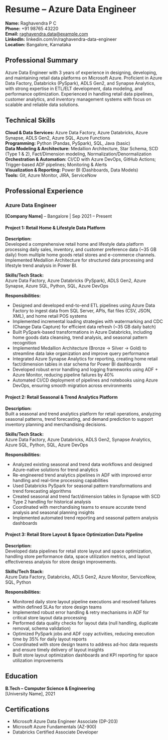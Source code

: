 # Resume – Azure Data Engineer

**Name:** Raghavendra P C  
**Phone:** +91 98765 43220  
**Email:** raghavendra.data@example.com  
**LinkedIn:** linkedin.com/in/raghavendra-data-engineer  
**Location:** Bangalore, Karnataka  

## Professional Summary

Azure Data Engineer with 3 years of experience in designing, developing, and maintaining retail data platforms on Microsoft Azure. Proficient in Azure Data Factory, Databricks (PySpark), ADLS Gen2, and Synapse Analytics, with strong expertise in ETL/ELT development, data modeling, and performance optimization. Experienced in handling retail data pipelines, customer analytics, and inventory management systems with focus on scalable and reliable data solutions.

## Technical Skills

**Cloud & Data Services:** Azure Data Factory, Azure Databricks, Azure Synapse, ADLS Gen2, Azure SQL, Azure Functions  
**Programming:** Python (Pandas, PySpark), SQL, Java (basic)  
**Data Modeling & Architecture:** Medallion Architecture, Star Schema, SCD (Type 1 & 2), Fact/Dimension modeling, Normalization/Denormalization  
**Orchestration & Automation:** CI/CD with Azure DevOps, GitHub Actions; Trigger-based ADF pipelines; Monitoring & Alerts  
**Visualization & Reporting:** Power BI (Dashboards, Data Models)  
**Tools:** Git, Azure Monitor, JIRA, ServiceNow  

## Professional Experience

### Azure Data Engineer
**[Company Name]** – Bangalore | Sep 2021 – Present  

#### Project 1: Retail Home & Lifestyle Data Platform

**Description:**  
Developed a comprehensive retail home and lifestyle data platform processing daily sales, inventory, and customer preference data (~35 GB daily) from multiple home goods retail stores and e-commerce channels. Implemented Medallion Architecture for structured data processing and lifestyle trend analysis in Power BI.

**Skills/Tech Stack:**  
Azure Data Factory, Azure Databricks (PySpark), ADLS Gen2, Azure Synapse, Azure SQL, Python, SQL, Azure DevOps

**Responsibilities:**
- Designed and developed end-to-end ETL pipelines using Azure Data Factory to ingest data from SQL Server, APIs, flat files (CSV, JSON, XML), and home retail POS systems
- Implemented incremental loading strategies with watermarking and CDC (Change Data Capture) for efficient data refresh (~35 GB daily batch)
- Built PySpark-based transformations in Azure Databricks, including home goods data cleansing, trend analysis, and seasonal pattern recognition
- Implemented Medallion Architecture (Bronze → Silver → Gold) to streamline data lake organization and improve query performance
- Integrated Azure Synapse Analytics for reporting, creating home retail fact/dimension tables in star schema for Power BI dashboards
- Developed robust error handling and logging frameworks using ADF + Azure Monitor, reducing pipeline failures by 40%
- Automated CI/CD deployment of pipelines and notebooks using Azure DevOps, ensuring smooth migration across environments

#### Project 2: Retail Seasonal & Trend Analytics Platform

**Description:**  
Built a seasonal and trend analytics platform for retail operations, analyzing seasonal patterns, trend forecasting, and demand prediction to support inventory planning and merchandising decisions.

**Skills/Tech Stack:**  
Azure Data Factory, Azure Databricks, ADLS Gen2, Synapse Analytics, Azure SQL, Python, SQL, Azure DevOps

**Responsibilities:**
- Analyzed existing seasonal and trend data workflows and designed Azure-native solutions for trend analytics
- Re-engineered trend analytics pipelines in ADF with improved error handling and real-time processing capabilities
- Used Databricks PySpark for seasonal pattern transformations and trend forecasting algorithms
- Created seasonal and trend fact/dimension tables in Synapse with SCD Type 2 handling for historical analysis
- Coordinated with merchandising teams to ensure accurate trend analysis and seasonal planning insights
- Implemented automated trend reporting and seasonal pattern analysis dashboards

#### Project 3: Retail Store Layout & Space Optimization Data Pipeline

**Description:**  
Developed data pipelines for retail store layout and space optimization, handling store performance data, space utilization metrics, and layout effectiveness analysis for store design improvements.

**Skills/Tech Stack:**  
Azure Data Factory, Databricks, ADLS Gen2, Azure Monitor, ServiceNow, SQL, Python

**Responsibilities:**
- Monitored daily store layout pipeline executions and resolved failures within defined SLAs for store design teams
- Implemented robust error handling & retry mechanisms in ADF for critical store layout data processing
- Performed data quality checks for layout data (null handling, duplicate removal, schema validation)
- Optimized PySpark jobs and ADF copy activities, reducing execution time by 35% for daily layout reports
- Coordinated with store design teams to address ad-hoc data requests and ensure timely delivery of layout insights
- Built store layout optimization dashboards and KPI reporting for space utilization improvements

## Education

**B.Tech – Computer Science & Engineering**  
[University Name], 2021

## Certifications

- Microsoft Azure Data Engineer Associate (DP-203)
- Microsoft Azure Fundamentals (AZ-900)
- Databricks Certified Associate Developer
